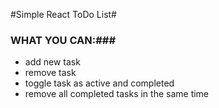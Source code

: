 #Simple React ToDo List#
### WHAT YOU CAN:### 
* add new task
* remove task
* toggle task as active and completed
* remove all completed tasks in the same time
